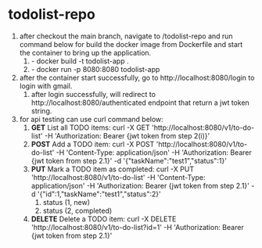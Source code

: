 # todolist-repo
<ol>
   <li>
         after checkout the main branch, navigate to /todolist-repo and run command below for build the docker image from Dockerfile and start the container to bring up the application.
      <ol>
         <li>-  docker build -t todolist-app .</li>
         <li>-  docker run -p 8080:8080 todolist-app</li>
      </ol>
   </li>
   <li>
      after the container start successfully, go to http://localhost:8080/login to login with gmail.
      <ol>
         <li>after login successfully, will redirect to http://localhost:8080/authenticated endpoint that return a jwt token string.</li>
      </ol>
   </li>
   <li>
      for api testing can use curl command below:
      <ol>
         <li><b>GET</b> List all TODO items: curl -X GET 'http://localhost:8080/v1/to-do-list' -H 'Authorization: Bearer {jwt token from step 2(i)}'</li>
         <li><b>POST</b> Add a TODO item: curl -X POST 'http://localhost:8080/v1/to-do-list' -H 'Content-Type: application/json' -H 'Authorization: Bearer {jwt token from step 2.1}' -d '{"taskName":"test1","status":1}'</li>
         <li><b>PUT</b> Mark a TODO item as completed: curl -X PUT 'http://localhost:8080/v1/to-do-list' -H 'Content-Type: application/json' -H 'Authorization: Bearer {jwt token from step 2.1}' -d '{"id":1,"taskName":"test1","status":2}'
            <ol>
               <li>status (1, new)</li>
               <li>status (2, completed)</li>
            </ol>
         </li>
         <li><b>DELETE</b> Delete a TODO item: curl -X DELETE 'http://localhost:8080/v1/to-do-list?id=1' -H 'Authorization: Bearer {jwt token from step 2.1}'</li>
      </ol>
   </li>
</ol>
